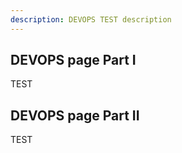 ```yaml
---
description: DEVOPS TEST description
---
```


## DEVOPS page Part I

TEST

## DEVOPS page Part II

TEST
